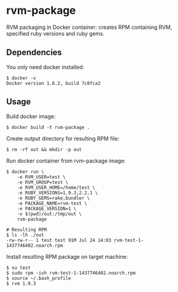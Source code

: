 rvm-package
===========

RVM packaging in Docker container: creates RPM containing RVM, specified ruby
versions and ruby gems.

Dependencies
------------

You only need docker installed:

    $ docker -v
    Docker version 1.6.2, build 7c8fca2

Usage
-----

Build docker image:

    $ docker build -t rvm-package .

Create output directory for resulting RPM file:

    $ rm -rf out && mkdir -p out

Run docker container from rvm-package image:

    $ docker run \
        -e RVM_USER=test \
        -e RVM_GROUP=test \
        -e RVM_USER_HOME=/home/test \
        -e RUBY_VERSIONS=1.9.3,2.2.1 \
        -e RUBY_GEMS=rake,bundler \
        -e PACKAGE_NAME=rvm-test \
        -e PACKAGE_VERSION=1 \
        -v $(pwd)/out:/tmp/out \
        rvm-package

    # Resulting RPM
    $ ls -lh ./out
    -rw-rw-r-- 1 test test 91M Jul 24 14:03 rvm-test-1-1437746402.noarch.rpm

Install resulting RPM package on target machine:

    $ su test
    $ sudo rpm -ivh rvm-test-1-1437746402.noarch.rpm
    $ source ~/.bash_profile
    $ rvm 1.9.3
